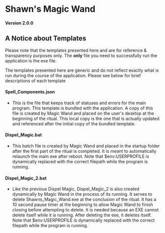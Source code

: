 # Shawn's Magic Wand
#### Version 2.0.0

## A Notice about Templates

Please note that the templates presented here and are for reference & transparency purposes only. The **only** file you need to successfully run the application is the exe file. 

The templates presented here are generic and do not reflect exactly what is run during the course of the application. Please see below for brief descriptions of each template

#### Spell_Components.json
- This is the file that keeps track of statuses and errors for the main program. This template is bundled with the application. A copy of this file is created by Magic Wand and placed on the user's desktop at the beginning of the ritual. This local copy is the one that is actually updated and referenced after the initial copy of the bundled template.

#### Dispel_Magic.bat
- This batch file is created by Magic Wand and placed in the startup folder after the first part of the ritual is completed. It is meant to automatically relaunch the main exe after reboot. Note that $env:USERPROFILE is dynamically replaced with the correct filepath while the program is running.

#### Dispel_Magic_2.bat
- Like the previous Dispel Magic, Dispel_Magic_2 is also created dynamically by Magic Wand in the process of its running. It serves to delete Shawns_Magic_Wand.exe at the conclusion of the ritual. It has a 10 second pause timer at the beginning to allow Magic Wand to finish closing before attempting to delete. It is needed because an EXE cannot delete itself while it is running. After deleting the exe, it deletes itself. Note that $env:USERPROFILE is dynamically replaced with the correct filepath while the program is running.
